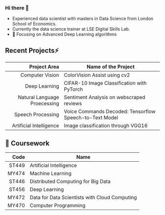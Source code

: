 ### Hi there 👋
- Experienced data scientist with masters in Data Science from London School of Economics.
- Currently the data science trainer at LSE Digital Skills Lab.
- 🔭 Focusing on Advanced Deep Learning algorithms

## Recent Projects⚡
|Project Area    | Name of the Project                        |
|---------------:|--------------------------------------------|
|Computer Vision |ColorVision Assist using cv2                |
|Deep Learning |  CIFAR-10 Image Classification with PyTorch |
|Natural Language Proecessing | Sentiment Analysis on webscraped reviews |
|Speech Processing  | Voice Commands Decoded: Tensorflow Speech-to-Text Model |
|Artificial Intelligence |  Image classification through VGG16 |

## 🌱 Coursework

|Code    | Name                       |
|-------:|----------------------------|
|ST449 | Artificial Intelligence      |
|MY474 | Machine Learning             |
|ST446 |  Distributed Computing for Big Data  |
|ST456 | Deep Learning                |
|MY472 | Data for Data Scientists with Cloud Computing|
|MY470 | Computer Programming|




  
<!--
**RiyaChhikara/RiyaChhikara** is a ✨ _special_ ✨ repository because its `README.md` (this file) appears on your GitHub profile.

Here are some ideas to get you started:


- 🌱 I’m currently learning Deep Learning and Robotics.
- 👯 I’m looking to collaborate on ...
- 🤔 I’m looking for help with ...
- 💬 Ask me about ...
- 📫 How to reach me: ...
- 😄 Pronouns: ...
- ⚡ Fun fact: ...
-->

